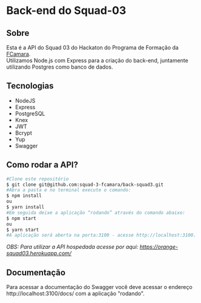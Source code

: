 <h1>Back-end do Squad-03</h1>

<h2>Sobre</h2>
Esta é a API do Squad 03 do Hackaton do Programa de Formação da <a href="https://digital.fcamara.com.br/programadeformacao">FCamara</a>.<br/>
Utilizamos Node.js com Express para a criação do back-end, juntamente utilizando Postgres como banco de dados.

<h2>Tecnologias</h2>
<ul>
    <li>NodeJS</li>
    <li>Express</li>
    <li>PostgreSQL</li>
    <li>Knex</li>
    <li>JWT</li>
    <li>Bcrypt</li>
    <li>Yup</li>
    <li>Swagger</li>
</ul>

<h2>Como rodar a API?</h2>

``` bash
#Clone este repositório
$ git clone git@github.com:squad-3-fcamara/back-squad3.git
#Abra a pasta e no terminal execute o comando:
$ npm install
ou
$ yarn install
#Em seguida deixe a aplicação “rodando” através do comando abaixo:
$ npm start
ou
$ yarn start
#A aplicação será aberta na porta:3100 - acesse http://localhost:3100. 
```

*OBS: Para utilizar a API hospedada acesse por aqui: https://orange-squad03.herokuapp.com/*

<h2>Documentação</h2>
Para acessar a documentação do Swagger você deve acessar o endereço http://localhost:3100/docs/ com a aplicação "rodando".